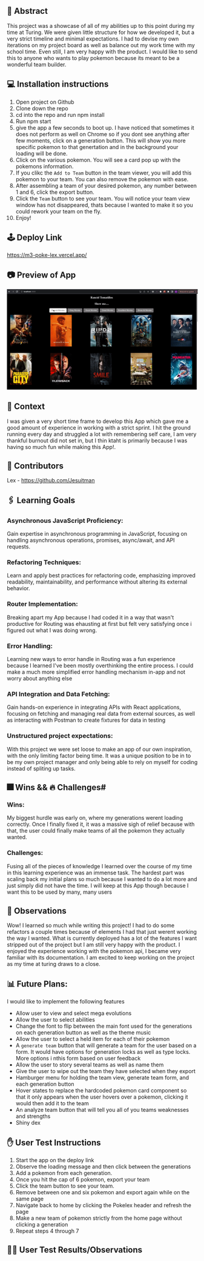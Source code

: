 ## 💭 Abstract
This project was a showcase of all of my abilities up to this point during my time at Turing. We were given little structure for how we developed it, but a very strict timeline and minimal expectations. I had to devise my own iterations on my project board as well as balance out my work time with my school time. Even still, I am very happy with the product. I would like to send this to anyone who wants to play pokemon because its meant to be a wonderful team builder. 

## 💻 Installation instructions
1. Open project on Github
2. Clone down the repo
3. cd into the repo and run npm install
4. Run npm start
5. give the app a few seconds to boot up. I have noticed that sometimes it does not perform as well on Chrome so if you dont see anything after few moments, click on a generation button. This will show you more specific pokemon to that genertation and in the background your loading will be done. 
6. Click on the various pokemon. You will see a card pop up with the pokemons information.
7. If you clikc the `Add to Team` button in the team viewer, you will add this pokemon to your team. You can also remove the pokemon with ease. 
8. After assembling a team of your desired pokemon, any number between 1 and 6, click the export button. 
9. Click the `Team` button to see your team. You will notice your team view window has not disappeared, thats because I wanted to make it so you could rework your team on the fly.
10. Enjoy!

## 🕹️ Deploy Link
https://m3-poke-lex.vercel.app/

## 📷 Preview of App
![sample video of the project](https://github.com/Jesuitman/m3-rancid-tomatillos/blob/main/ezgif-1-a2537a03b6.gif?raw=true)

## 🍎 Context
I was given a very short time frame to develop this App which gave me a good amount of experience in working with a strict sprint. I hit the ground running every day and struggled a lot with remembering self care, I am very thankful burnout did not set in, but I thin ktaht is primarily because I was having so much fun while making this App!. 

## 🧠 Contributors
Lex - https://github.com/Jesuitman

## 🖇️ Learning Goals
### Asynchronous JavaScript Proficiency: 
Gain expertise in asynchronous programming in JavaScript, focusing on handling asynchronous operations, promises, async/await, and API requests.

### Refactoring Techniques: 
Learn and apply best practices for refactoring code, emphasizing improved readability, maintainability, and performance without altering its external behavior.

### Router Implementation: 
Breaking apart my App because I had coded it in a way that wasn't productive for Routing was ehausting at first but felt very satisfying once i figured out what I was doing wrong.

### Error Handling: 
Learning new ways to error handle in Routing was a fun experience because I learned I've been mostly overthinking the entire process. I could make a much more simplified error handling mechanism in-app and not worry about anything else

### API Integration and Data Fetching: 
Gain hands-on experience in integrating APIs with React applications, focusing on fetching and managing real data from external sources, as well as interacting with Postman to create fixtures for data in testing

### Unstructured project expectations: 
With this project we were set loose to make an app of our own inspiration, with the only limiting factor being time. It was a unique position to be in to be my own project manager and only being able to rely on myself for coding instead of spliting up tasks. 

## 🎆 Wins && 🔥 Challenges#
### Wins:
My biggest hurdle was early on, where my generations werent loading correctly. Once I finally fixed it, it was a massive sigh of relief because with that, the user could finally make teams of all the pokemon they actually wanted. 

### Challenges: 
Fusing all of the pieces of knowledge I learned over the course of my time in this learning experience was an immense task. The hardest part was scaling back my initial plans so much because I wanted to do a lot more and just simply did not have the time. I will keep at this App though because I want this to be used by many, many users

## 📝 Observations  
Wow! I learned so much while writing this project! I had to do some refactors a couple times because of elements I had that just werent working the way I wanted. What is currently deployed has a lot of the features I want stripped out of the project but I am still very happy with the product. I enjoyed the experience working with the pokemon api, I became very familiar with its documentation. I am excited to keep working on the project as my time at turing draws to a close.

## 📊 Future Plans:
I would like to implement the following features
- Allow user to view and select mega evolutions
- Allow the user to select abilities
- Change the font to flip between the main font used for the generations on each generation button as well as the theme music
- Allow the user to select a held item for each of their pokemon
- A `generate team` button that will generate a team for the user based on a form. It would have options for generation locks as well as type locks. More options i nthis form based on user feedback
- Allow the user to story several teams as well as name them
- Give the user to wipe out the team they have selected when they export
- Hamburger menu for holding the team view, generate team form, and each generation button
- Hover states to replace the hardcoded pokemon card component so that it only appears when the user hovers over a pokemon, clicking it would then add it to the team
- An analyze team button that will tell you all of you teams weaknesses and strengths 
- Shiny dex 

## ✋ User Test Instructions 
1. Start the app on the deploy link
2. Observe the loading message and then click between the generations
3. Add a pokemon from each generation. 
4. Once you hit the cap of 6 pokemon, export your team
5. Click the team button to see your team. 
6. Remove between one and six pokemon and export again while on the same page
7. Navigate back to home by clicking the Pokelex header and refresh the page
8. Make a new team of pokemon strictly from the home page without clicking a generation
9. Repeat steps 4 through 7

## 👩‍💻 User Test Results/Observations